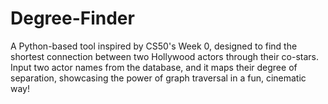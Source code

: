 # Degree-Finder
A Python-based tool inspired by CS50's Week 0, designed to find the shortest connection between two Hollywood actors through their co-stars. 
Input two actor names from the database, and it maps their degree of separation, showcasing the power of graph traversal in a fun, cinematic way! 

